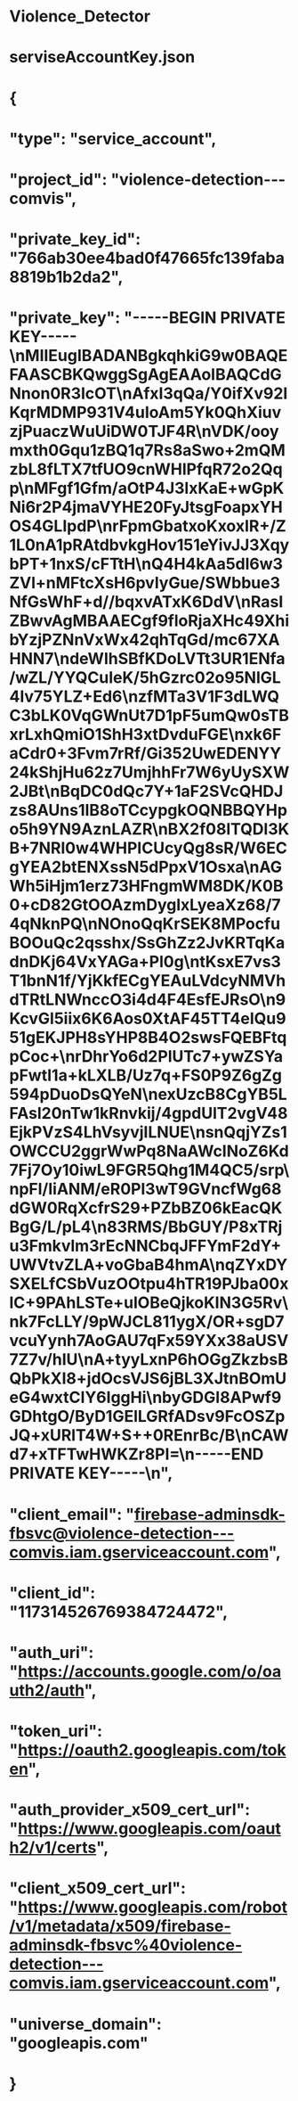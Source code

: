 # Violence_Detector

# serviseAccountKey.json
# {
#  "type": "service_account",
#  "project_id": "violence-detection---comvis",
#  "private_key_id": "766ab30ee4bad0f47665fc139faba8819b1b2da2",
#  "private_key": "-----BEGIN PRIVATE KEY-----\nMIIEugIBADANBgkqhkiG9w0BAQEFAASCBKQwggSgAgEAAoIBAQCdGNnon0R3IcOT\nAfxI3qQa/Y0ifXv92IKqrMDMP931V4uIoAm5Yk0QhXiuvzjPuaczWuUiDW0TJF4R\nVDK/ooymxth0Gqu1zBQ1q7Rs8aSwo+2mQMzbL8fLTX7tfUO9cnWHlPfqR72o2Qqp\nMFgf1Gfm/aOtP4J3lxKaE+wGpKNi6r2P4jmaVYHE20FyJtsgFoapxYHOS4GLIpdP\nrFpmGbatxoKxoxIR+/Z1L0nA1pRAtdbvkgHov151eYivJJ3XqybPT+1nxS/cFTtH\nQ4H4kAa5dl6w3ZVl+nMFtcXsH6pvIyGue/SWbbue3NfGsWhF+d//bqxvATxK6DdV\nRasIZBwvAgMBAAECgf9floRjaXHc49XhibYzjPZNnVxWx42qhTqGd/mc67XAHNN7\ndeWIhSBfKDoLVTt3UR1ENfa/wZL/YYQCuIeK/5hGzrc02o95NlGL4Iv75YLZ+Ed6\nzfMTa3V1F3dLWQC3bLK0VqGWnUt7D1pF5umQw0sTBxrLxhQmiO1ShH3xtDvduFGE\nxk6FaCdr0+3Fvm7rRf/Gi352UwEDENYY24kShjHu62z7UmjhhFr7W6yUySXW2JBt\nBqDC0dQc7Y+1aF2SVcQHDJzs8AUns1IB8oTCcypgkOQNBBQYHpo5h9YN9AznLAZR\nBX2f08lTQDl3KB+7NRl0w4WHPICUcyQg8sR/W6ECgYEA2btENXssN5dPpxV1Osxa\nAGWh5iHjm1erz73HFngmWM8DK/K0B0+cD82GtOOAzmDyglxLyeaXz68/74qNknPQ\nNOnoQqKrSEK8MPocfuBOOuQc2qsshx/SsGhZz2JvKRTqKadnDKj64VxYAGa+Pl0g\ntKsxE7vs3T1bnN1f/YjKkfECgYEAuLVdcyNMVhdTRtLNWnccO3i4d4F4EsfEJRsO\n9KcvGl5iix6K6Aos0XtAF45TT4eIQu951gEKJPH8sYHP8B4O2swsFQEBFtqpCoc+\nrDhrYo6d2PlUTc7+ywZSYapFwtI1a+kLXLB/Uz7q+FS0P9Z6gZg594pDuoDsQYeN\nexUzcB8CgYB5LFAsl20nTw1kRnvkij/4gpdUlT2vgV48EjkPVzS4LhVsyvjILNUE\nsnQqjYZs1OWCCU2ggrWwPq8NaAWcINoZ6Kd7Fj7Oy10iwL9FGR5Qhg1M4QC5/srp\npFl/IiANM/eR0Pl3wT9GVncfWg68dGW0RqXcfrS29+PZbBZ06kEacQKBgG/L/pL4\n83RMS/BbGUY/P8xTRju3Fmkvlm3rEcNNCbqJFFYmF2dY+UWVtvZLA+voGbaB4hmA\nqZYxDYSXELfCSbVuzOOtpu4hTR19PJba00xlC+9PAhLSTe+ulOBeQjkoKIN3G5Rv\nk7FcLLY/9pWJCL811ygX/OR+sgD7vcuYynh7AoGAU7qFx59YXx38aUSV7Z7v/hIU\nA+tyyLxnP6hOGgZkzbsBQbPkXI8+jdOcsVJS6jBL3XJtnBOmUeG4wxtCIY6IggHi\nbyGDGI8APwf9GDhtgO/ByD1GElLGRfADsv9FcOSZpJQ+xURlT4W+S++0REnrBc/B\nCAWd7+xTFTwHWKZr8PI=\n-----END PRIVATE KEY-----\n",
#  "client_email": "firebase-adminsdk-fbsvc@violence-detection---comvis.iam.gserviceaccount.com",
#  "client_id": "117314526769384724472",
#  "auth_uri": "https://accounts.google.com/o/oauth2/auth",
#  "token_uri": "https://oauth2.googleapis.com/token",
#  "auth_provider_x509_cert_url": "https://www.googleapis.com/oauth2/v1/certs",
#  "client_x509_cert_url": "https://www.googleapis.com/robot/v1/metadata/x509/firebase-adminsdk-fbsvc%40violence-detection---comvis.iam.gserviceaccount.com",
#  "universe_domain": "googleapis.com"
# }